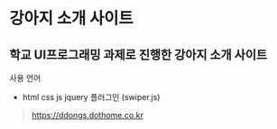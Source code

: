 # 강아지 소개 사이트

## 학교 UI프로그래밍 과제로 진행한 강아지 소개 사이트

사용 언어
- html css js jquery 플러그인 (swiper.js)

> https://ddongs.dothome.co.kr
